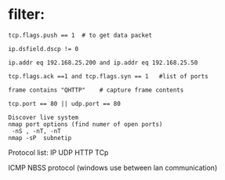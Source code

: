 # filter:
```
tcp.flags.push == 1  # to get data packet

ip.dsfield.dscp != 0 

ip.addr eq 192.168.25.200 and ip.addr eq 192.168.25.50

tcp.flags.ack ==1 and tcp.flags.syn == 1   #list of ports

frame contains "QHTTP"    # capture frame contents

tcp.port == 80 || udp.port == 80

```

```
Discover live system 
nmap port options (find numer of open ports)
 -nS , -nT, -nT
nmap -sP  subnetip

```

Protocol list:
IP
UDP
HTTP
TCp

ICMP
NBSS protocol (windows use between lan communication)

